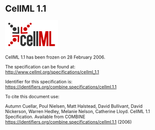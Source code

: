 # CellML 1.1
![CellML logo](./files/cellml-logo.png) 

CellML 1.1 has been frozen on 28 February 2006.

The specification can be found at: http://www.cellml.org/specifications/cellml_1.1

Identifier for this specification is: https://identifiers.org/combine.specifications/cellml.1.1

To cite this document use:

Autumn Cuellar, Poul Nielsen, Matt Halstead, David Bullivant, David Nickerson, Warren Hedley, Melanie Nelson, Catherine Lloyd. CellML 1.1 Specification. Available from COMBINE https://identifiers.org/combine.specifications/cellml.1.1 (2006)